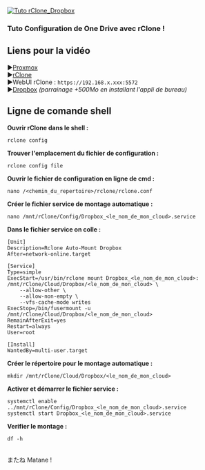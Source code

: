 [![Tuto rClone_Dropbox](https://github.com/user-attachments/assets/e49c500e-390a-4cbf-a203-fb823aeb5d60)](https://youtu.be/Zpg1RVYUEb4)

### Tuto Configuration de One Drive avec rClone !

## Liens pour la vidéo
►[Proxmox](https://proxmox.com) <br/>
►[rClone](https://rclone.org/) <br/>
►WebUI rClone : `https://192.168.x.xxx:5572` <br/>
►[Dropbox](https://www.dropbox.com/referrals/AAAoofThKJMQxUiKET4KTeTHizz97nQtZ5Q?src=global9) *(parrainage +500Mo en installant l'appli de bureau)*

## Ligne de comande shell
**Ouvrir rClone dans le shell :**
```
rclone config
```

**Trouver l'emplacement du fichier de configuration :**
```
rclone config file
```

**Ouvrir le fichier de configuration en ligne de cmd :**
```
nano /<chemin_du_repertoire>/rclone/rclone.conf
```

**Créer le fichier service de montage automatique :**
```
nano /mnt/rClone/Config/Dropbox_<le_nom_de_mon_cloud>.service
```

**Dans le fichier service on colle :**
```
[Unit]
Description=Rclone Auto-Mount Dropbox
After=network-online.target

[Service]
Type=simple
ExecStart=/usr/bin/rclone mount Dropbox_<le_nom_de_mon_cloud>: /mnt/rClone/Cloud/Dropbox/<le_nom_de_mon_cloud> \
    --allow-other \
    --allow-non-empty \
    --vfs-cache-mode writes
ExecStop=/bin/fusermount -u /mnt/rClone/Cloud/Dropbox/<le_nom_de_mon_cloud>
RemainAfterExit=yes
Restart=always
User=root

[Install]
WantedBy=multi-user.target
```

**Créer le répertoire pour le montage automatique :**
```
mkdir /mnt/rClone/Cloud/Dropbox/<le_nom_de_mon_cloud>
```

**Activer et démarrer le fichier service :**
```
systemctl enable ../mnt/rClone/Config/Dropbox_<le_nom_de_mon_cloud>.service
systemctl start Dropbox_<le_nom_de_mon_cloud>.service
```

**Verifier le montage :**
```
df -h
```

<br/>
またね Matane !
